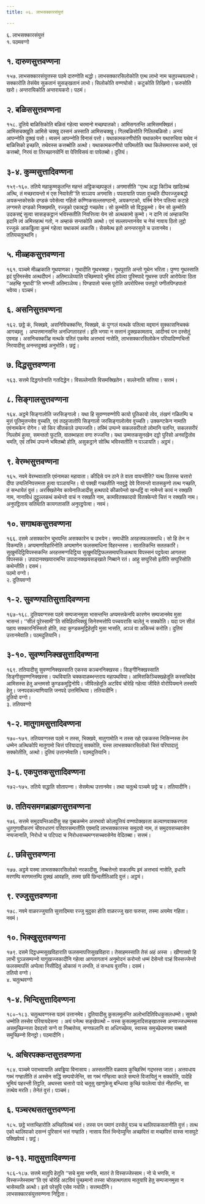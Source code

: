 ```yaml
---
title: ०६. लाभसक्‍कारसंयुत्तं

---
```

६. लाभसक्‍कारसंयुत्तं  
१. पठमवग्गो  


## १. दारुणसुत्तवण्णना

१५७. लाभसक्‍कारसंयुत्तस्स पठमे दारुणोति थद्धो। लाभसक्‍कारसिलोकोति एत्थ लाभो नाम चतुपच्‍चयलाभो। सक्‍कारोति तेसंयेव सुकतानं सुसङ्खतानं लाभो। सिलोकोति वण्णघोसो। कटुकोति तिखिणो। फरुसोति खरो। अन्तरायिकोति अन्तरायकरो। पठमं।  


## २. बळिससुत्तवण्णना

१५८. दुतिये बाळिसिकोति बळिसं गहेत्वा चरमानो मच्छघातको। आमिसगतन्ति आमिसमक्खितं। आमिसचक्खूति आमिसे चक्खु दस्सनं अस्साति आमिसचक्खु। गिलबळिसोति गिलितबळिसो। अनयं आपन्‍नोति दुक्खं पत्तो। ब्यसनं आपन्‍नोति विनासं पत्तो। यथाकामकरणीयोति यथाकामेन यथारुचिया यथेव नं बाळिसिको इच्छति, तथेवस्स कत्तब्बोति अत्थो। यथाकामकरणीयो पापिमतोति यथा किलेसमारस्स कामो, एवं कत्तब्बो, निरयं वा तिरच्छानयोनिं वा पेत्तिविसयं वा पापेतब्बो। दुतियं।  


## ३-४. कुम्मसुत्तादिवण्णना

१५९-१६०. ततिये महाकुम्मकुलन्ति महन्तं अट्ठिकच्छपकुलं। अगमासीति ‘‘एत्थ अद्धा किञ्‍चि खादितब्बं अत्थि, तं मच्छरायन्तो मं एस निवारेती’’ति सञ्‍ञाय अगमासि। पपतायाति पपता वुच्‍चति दीघरज्‍जुकबद्धो अयकन्तकोसके दण्डकं पवेसेत्वा गहितो कण्णिकसल्‍लसण्ठानो, अयकण्टको, यस्मिं वेगेन पतित्वा कटाहे लग्गमत्ते दण्डको निक्खमति, रज्‍जुको एकाबद्धो गच्छतेव। सो कुम्मोति सो विद्धकुम्मो। येन सो कुम्मोति उदकसद्दं सुत्वा सासङ्कट्ठानं भविस्सतीति निवत्तित्वा येन सो अत्थकामो कुम्मो। न दानि त्वं अम्हाकन्ति इदानि त्वं अमित्तहत्थं गतो, न अम्हाकं सन्तकोति अत्थो। एवं सल्‍लपन्तानंयेव च नेसं नावाय ठितो लुद्दो रज्‍जुकं आकड्ढित्वा कुम्मं गहेत्वा यथाकामं अकासि। सेसमेत्थ इतो अनन्तरसुत्ते च उत्तानमेव। ततियचतुत्थानि।  


## ५. मीळ्हकसुत्तवण्णना

१६१. पञ्‍चमे मीळ्हकाति गूथपाणका। गूथादीति गूथभक्खा। गूथपूराति अन्तो गूथेन भरिता। पुण्णा गूथस्साति इदं पुरिमस्सेव अत्थदीपनं। अतिमञ्‍ञेय्याति पच्छिमपादे भूमियं ठपेत्वा पुरिमपादे गूथस्स उपरि आरोपेत्वा ठिता ‘‘अहम्हि गूथादी’’ति भणन्ती अतिमञ्‍ञेय्य। पिण्डपातो चस्स पूरोति अपरोपिस्स पत्तपूरो पणीतपिण्डपातो भवेय्य। पञ्‍चमं।  


## ६. असनिसुत्तवण्णना

१६२. छट्ठे कं, भिक्खवे, असनिविचक्‍कन्ति, भिक्खवे, कं पुग्गलं मत्थके पतित्वा मद्दमानं सुक्‍कासनिचक्‍कं आगच्छतु । अप्पत्तमानसन्ति अनधिगतारहत्तं। इति भगवा न सत्तानं दुक्खकामताय, आदीनवं पन दस्सेतुं एवमाह। असनिचक्‍कञ्हि मत्थके पतितं एकमेव अत्तभावं नासेति, लाभसक्‍कारसिलोकेन परियादिण्णचित्तो निरयादीसु अनन्तदुक्खं अनुभोति। छट्ठं।  


## ७. दिद्धसुत्तवण्णना

१६३. सत्तमे दिद्धगतेनाति गतदिद्धेन। विसल्‍लेनाति विसमक्खितेन। सल्‍लेनाति सत्तिया। सत्तमं।  


## ८. सिङ्गालसुत्तवण्णना

१६४. अट्ठमे सिङ्गालोति जरसिङ्गालो। यथा हि सुवण्णवण्णोपि कायो पूतिकायो त्वेव, तंखणं गळितम्पि च मुत्तं पूतिमुत्तन्त्वेव वुच्‍चति, एवं तदहुजातोपि सिङ्गालो जरसिङ्गालोत्वेव वुच्‍चति। उक्‍कण्टकेन नामाति एवंनामकेन रोगेन। सो किर सीतकाले उप्पज्‍जति। तस्मिं उप्पन्‍ने सकलसरीरतो लोमानि पतन्ति, सकलसरीरं निल्‍लोमं हुत्वा, समन्ततो फुटति, वातब्भाहता वणा रुज्‍जन्ति। यथा उम्मत्तकसुनखेन दट्ठो पुरिसो अनवट्ठितोव भमति, एवं तस्मिं उप्पन्‍ने भमितब्बो होति, असुकट्ठाने सोत्थि भविस्सतीति न पञ्‍ञायति। अट्ठमं।  


## ९. वेरम्भसुत्तवण्णना

१६५. नवमे वेरम्भवाताति एवंनामका महावाता। कीदिसे पन ठाने ते वाता वायन्तीति? यत्थ ठितस्स चत्तारो दीपा उप्पलिनिपत्तमत्ता हुत्वा पञ्‍ञायन्ति। यो पक्खी गच्छतीति नववुट्ठे देवे विरवन्तो वातसकुणो तत्थ गच्छति, तं सन्धायेतं वुत्तं। अरक्खितेनेव कायेनातिआदीसु हत्थपादे कीळापेन्तो खन्धट्ठिं वा नामेन्तो कायं न रक्खति नाम, नानाविधं दुट्ठुल्‍लकथं कथेन्तो वाचं न रक्खति नाम, कामवितक्‍कादयो वितक्‍केन्तो चित्तं न रक्खति नाम। अनुपट्ठिताय सतियाति कायगतासतिं अनुपट्ठपेत्वा। नवमं।  


## १०. सगाथकसुत्तवण्णना

१६६. दसमे असक्‍कारेन चूभयन्ति असक्‍कारेन च उभयेन। समाधीति अरहत्तफलसमाधि। सो हि तेन न विकम्पति। अप्पमाणविहारिनोति अप्पमाणेन फलसमाधिना विहरन्तस्स। साततिकन्ति सततकारिं। सुखुमंदिट्ठिविपस्सकन्ति अरहत्तमग्गदिट्ठिया सुखुमदिट्ठिफलसमापत्तिअत्थाय विपस्सनं पट्ठपेत्वा आगतत्ता विपस्सकं। उपादानक्खयारामन्ति उपादानक्खयसङ्खाते निब्बाने रतं। आहु सप्पुरिसो इतीति सप्पुरिसोति कथेन्तीति। दसमं।  
पठमो वग्गो।  
२. दुतियवग्गो  


## १-२. सुवण्णपातिसुत्तादिवण्णना

१६७-१६८. दुतियवग्गस्स पठमे सम्पजानमुसा भासन्तन्ति अप्पमत्तकेनपि कारणेन सम्पजानमेव मुसा भासन्तं। ‘‘सीलं पूरेस्सामी’’ति संविहितभिक्खुं सिनेरुमत्तोपि पच्‍चयरासि चालेतुं न सक्‍कोति। यदा पन सीलं पहाय सक्‍कारनिस्सितो होति, तदा कुण्डकमुट्ठिहेतुपि मुसा भासति, अञ्‍ञं वा अकिच्‍चं करोति। दुतियं उत्तानमेवाति। पठमदुतियानि।  


## ३-१०. सुवण्णनिक्खसुत्तादिवण्णना

१६९. ततियादीसु सुवण्णनिक्खस्साति एकस्स कञ्‍चननिक्खस्स। सिङ्गीनिक्खस्साति सिङ्गीसुवण्णनिक्खस्स। पथवियाति चक्‍कवाळब्भन्तराय महापथविया। आमिसकिञ्‍चिक्खहेतूति कस्सचिदेव आमिसस्स हेतु अन्तमसो कुण्डकमुट्ठिनोपि। जीवितहेतूति अटवियं चोरेहि गहेत्वा जीविते वोरोपियमाने तस्सपि हेतु। जनपदकल्याणियाति जनपदे उत्तमित्थिया। ततियादीनि।  
दुतियो वग्गो।  
३. ततियवग्गो  


## १-२. मातुगामसुत्तादिवण्णना

१७०-१७१. ततियवग्गस्स पठमे न तस्स, भिक्खवे, मातुगामोति न तस्स रहो एककस्स निसिन्‍नस्स तेन धम्मेन अत्थिकोपि मातुगामो चित्तं परियादातुं सक्‍कोति, यस्स लाभसक्‍कारसिलोको चित्तं परियादातुं सक्‍कोतीति, अत्थो। दुतियं उत्तानमेवाति। पठमदुतियानि।  


## ३-६. एकपुत्तकसुत्तादिवण्णना

१७२-१७५. ततिये सद्धाति सोतापन्‍ना। सेसमेत्थ उत्तानमेव। तथा चतुत्थे पञ्‍चमे छट्ठे च। ततियादीनि।  


## ७. ततियसमणब्राह्मणसुत्तवण्णना

१७६. सत्तमे समुदयन्तिआदीसु सह पुब्बकम्मेन अत्तभावो कोलपुत्तियं वण्णपोक्खरता कल्याणवाक्‍करणता धुतगुणावीकरणं चीवरधारणं परिवारसम्पत्तीति एवमादि लाभसक्‍कारस्स समुदयो नाम, तं समुदयसच्‍चवसेन नप्पजानाति, निरोधो च पटिपदा च निरोधसच्‍चमग्गसच्‍चवसेनेव वेदितब्बा। सत्तमं।  


## ८. छविसुत्तवण्णना

१७७. अट्ठमे यस्मा लाभसक्‍कारसिलोको नरकादीसु, निब्बत्तेन्तो सकलम्पि इमं अत्तभावं नासेति, इधापि मरणम्पि मरणमत्तम्पि दुक्खं आवहति, तस्मा छविं छिन्दतीतिआदि वुत्तं। अट्ठमं।  


## ९. रज्‍जुसुत्तवण्णना

१७८. नवमे वाळरज्‍जुयाति सुत्तादिमया रज्‍जु मुदुका होति वाळरज्‍जु खरा फरुसा, तस्मा अयमेव गहिता। नवमं।  


## १०. भिक्खुसुत्तवण्णना

१७९. दसमे दिट्ठधम्मसुखविहाराति फलसमापत्तिसुखविहारा। तेसाहमस्साति तेसं अहं अस्स । खीणासवो हि लाभी पुञ्‍ञसम्पन्‍नो यागुखज्‍जकादीनि गहेत्वा आगतागतानं अनुमोदनं करोन्तो धम्मं देसेन्तो पञ्हं विस्सज्‍जेन्तो फलसमापत्तिं अप्पेत्वा निसीदितुं ओकासं न लभति, तं सन्धाय वुत्तन्ति। दसमं।  
ततियो वग्गो।  
४. चतुत्थवग्गो  


## १-४. भिन्दिसुत्तादिवण्णना

१८०-१८३. चतुत्थवग्गस्स पठमं उत्तानमेव। दुतियादीसु कुसलमूलन्ति अलोभादितिविधकुसलधम्मो। सुक्‍को धम्मोति तस्सेव परियायदेसना । अयं पनेत्थ सङ्खेपत्थो – यस्स कुसलमूलादिसङ्खातस्स अनवज्‍जधम्मस्स असमुच्छिन्‍नत्ता देवदत्तो सग्गे वा निब्बत्तेय्य, मग्गफलानि वा अधिगच्छेय्य, स्वास्स समुच्छेदमगमा सब्बसो समुच्छिन्‍नो विनट्ठो। पठमादीनि।  


## ५. अचिरपक्‍कन्तसुत्तवण्णना

१८४. पञ्‍चमे पराभवायाति अवड्ढिया विनासाय। अस्सतरीति वळवाय कुच्छिस्मिं गद्रभस्स जाता। अत्तवधाय गब्भं गण्हातीति तं अस्सेन सद्धिं सम्पयोजेन्ति, सा गब्भं गण्हित्वा काले सम्पत्ते विजायितुं न सक्‍कोति, पादेहि भूमियं पहरन्ती तिट्ठति, अथस्सा चत्तारो पादे चतूसु खाणुकेसु बन्धित्वा कुच्छिं फालेत्वा पोतं नीहरन्ति, सा तत्थेव मरति। तेनेतं वुत्तं। पञ्‍चमं।  


## ६. पञ्‍चरथसतसुत्तवण्णना

१८५. छट्ठे भत्ताभिहारोति अभिहरितब्बं भत्तं। तस्स पन पमाणं दस्सेतुं पञ्‍च च थालिपाकसतानीति वुत्तं। तत्थ एको थालिपाको दसन्‍नं पुरिसानं भत्तं गण्हाति। नासाय पित्तं भिन्देय्युन्ति अच्छपित्तं वा मच्छपित्तं वास्स नासपुटे पक्खिपेय्यं। छट्ठं।  


## ७-१३. मातुसुत्तादिवण्णना

१८६-१८७. सत्तमे मातुपि हेतूति ‘‘सचे मुसा भणसि, मातरं ते विस्सज्‍जेस्साम। नो चे भणसि, न विस्सज्‍जेस्सामा’’ति एवं चोरेहि अटवियं पुच्छमानो तस्सा चोरहत्थगताय मातुयापि हेतु सम्पजानमुसा न भासेय्याति अत्थो। इतो परेसुपि एसेव नयोति। सत्तमादीनि।  
लाभसक्‍कारसंयुत्तवण्णना निट्ठिता।  
